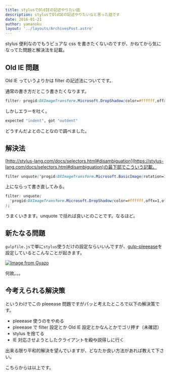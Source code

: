```yaml
---
title: stylusでOldIEの記述やりたい話
description: stylusでOldIEの記述やりたいなと思った話です
date: 2016-01-21
author: yamanoku
layout: '../layouts/ArchivesPost.astro'
---
```


stylus 便利なのでもうピュアな css を書きたくないのですが、かねてから気になってた問題と解決法を記載。

## Old IE 問題

Old IE っていうよりかは filter の記述法についてです。

通常の書き方だとこう書きたくなります。

```css
filter: progid:DXImageTransform.Microsoft.DropShadow(color=#ffffff,offx=1,offy=1);
```

しかしエラーを吐く。

```bash
expected "indent", got "outdent"
```

どうすんだよとのことなので調べました。

## 解決法

[http://stylus-lang.com/docs/selectors.html#disambiguation](https://stylus-lang.com/docs/selectors.html#disambiguation)の最下部でこういう記載。

```css
filter unquote('progid:DXImageTransform.Microsoft.BasicImage(rotation=1)')
```

上にならって書き直してみる。

```css
filter: unquote(
  'progid:DXImageTransform.Microsoft.DropShadow(color=#ffffff,offx=1,offy=1)'
);
```

うまくいきます。unquote で括れば良いとのことです。なるほど。

## 新たなる問題

`gulpfile.js`で単に`stylus`使うだけの設定ならいいんですが、[gulp-pleeease](http://pleeease.io/docs/)を設定しているとこんなことが起きます。

[![Image from Gyazo](https://i.gyazo.com/85334f91be37f4612b243e5b54366ed5.png)](https://gyazo.com/85334f91be37f4612b243e5b54366ed5)

何故。。。

## 今考えられる解決策

というわけでこの pleeease 問題ですがパッと考えたところで以下の解決策です。

- pleeease 使うのをやめる
- pleeease で filter 設定とか Old IE 設定とかなんとかでゴリ押す（未確認）
- stylus を捨てる
- IE 対応させようとしたクライアントを<s>殴り</s>説得しに行く

出来る限り平和的解決を望んでいますが、どなたか良い方法があれば教えて下さい。

こちらからは以上です。
